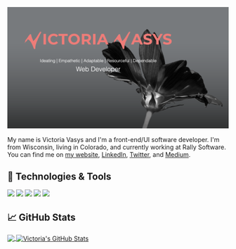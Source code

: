 [![Header](https://raw.githubusercontent.com/victoriavasys/victoriavasys/master/victoria-vasys-header.png "Header")](https://victoriavasys.com/)

My name is Victoria Vasys and I'm a front-end/UI software developer. I'm from Wisconsin, living in Colorado, and currently working at Rally Software. You can find me on [my website](1), [LinkedIn](2), [Twitter](3), and [Medium](4).

## 🔧 Technologies & Tools
![](https://img.shields.io/badge/OS-Linux-informational?style=flat&logo=linux&logoColor=white&color=ff7474)
![](https://img.shields.io/badge/Editor-IntelliJ_IDEA-informational?style=flat&logo=intellij-idea&logoColor=white&color=ff7474)
![](https://img.shields.io/badge/Code-JavaScript-informational?style=flat&logo=javascript&logoColor=white&color=ff7474)
![](https://img.shields.io/badge/Code-Ruby-informational?style=flat&logo=go&logoColor=white&color=ff7474)
![](https://img.shields.io/badge/Shell-Bash-informational?style=flat&logo=gnu-bash&logoColor=white&color=ff7474)

## &#x1f4c8; GitHub Stats

<a href="https://github.com/VictoriaVasys">
  <img align="center" src="https://github-readme-stats.vercel.app/api/top-langs/?username=VictoriaVasys&hide=java,html&title_color=ffffff&text_color=c9cacc&icon_color=2bbc8a&bg_color=1d1f21" />
</a>
<a href="https://github.com/VictoriaVasys">
  <img align="center" src="https://github-readme-stats.vercel.app/api?username=VictoriaVasys&show_icons=true&line_height=27&count_private=true&title_color=ffffff&text_color=c9cacc&icon_color=ff7474&bg_color=232323" alt="Victoria's GitHub Stats" />
</a>

<!-- <a href="https://github.com/VictoriaVasys/wx-weenie">
  <img align="center" src="https://github-readme-stats.vercel.app/api/pin/?username=VictoriaVasys&repo=wx-weenie&title_color=ffffff&text_color=c9cacc&icon_color=ff7474&bg_color=232323" />
</a> -->

<!-- links to social media icons -->
<!-- [![Twitter][1.2]][1], [![LinkedIn][2.2]][2] -->
<!-- icons with padding -->

[1.1]: http://i.imgur.com/tXSoThF.png (twitter icon with padding)

<!-- icons without padding -->

[1.2]: http://i.imgur.com/wWzX9uB.png (twitter icon without padding)
[2.2]: https://raw.githubusercontent.com/MartinHeinz/MartinHeinz/master/linkedin-3-16.png (LinkedIn icon without padding)
<!-- links to your social media accounts -->

[1]: http://victoriavasys.com/
[2]: https://www.linkedin.com/in/victoriavasys/
[3]: https://twitter.com/victoriavasys
[4]: https://medium.com/@victoria.vasys
<!--
**VictoriaVasys/VictoriaVasys** is a ✨ _special_ ✨ repository because its `README.md` (this file) appears on your GitHub profile.

Here are some ideas to get you started:

- 🔭 I’m currently working on ...
- 🌱 I’m currently learning ...
- 👯 I’m looking to collaborate on ...
- 🤔 I’m looking for help with ...
- 💬 Ask me about ...
- 📫 How to reach me: ...
- 😄 Pronouns: ...
- ⚡ Fun fact: ...
-->
